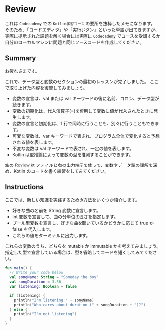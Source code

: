 # Review

これは `Codecademy` での `Kotlin学習コース` の要所を抜粋したメモになります。</br>
そのため、「コードエディタ」や「実行ボタン」といった単語が出てきますが、実際に提示された課題を解く場合には実際に `Codecademy` でコースを受講するか自分のローカルマシンに問題と同じソースコードを作成してください。

## Summary

お疲れさまです。

これで、データ型と変数のセクションの最初のレッスンが完了しました。
ここで取り上げた内容を復習してみましょう。

- 変数の宣言は、val または var キーワードの後に名前、コロン、データ型が続きます。
- 変数の初期化は、代入演算子(=)を使用して変数に値が代入されたときに発生します。
- 変数の宣言と初期化は、1 行で同時に行うことも、別々に行うこともできます。
- 可変な変数は、var キーワードで表され、プログラム全体で変化すると予想される値を表します。
- 不変な変数は val キーワードで表され、一定の値を表します。
- Kotlin は型推論によって変数の型を推測することができます。

空の Review.kt ファイルと右の出力端子を使って、変数やデータ型の理解を深め、Kotlin のコードを書く練習をしてみてください。

## Instructions

ここでは、新しい知識を実践するための方法をいくつか紹介します。

- 好きな曲の名前を String 変数に宣言します。
- Int 変数を宣言して、曲の分単位の長さを指定します。
- ブール型変数を宣言し、好きな曲を聴いているかどうかに応じて true か false を代入します。
- これらの値をターミナルに出力します。

これらの変数のうち、どちらを mutable か immutable かを考えてみましょう。
指定した型で宣言している場合は、型を省略してコードを短くしてみてください。

```kotlin
fun main() {
  // Write your code below
  val songName: String = "Someday the boy"
  val songDuration = 3.56
  var listening: Boolean = false

  if (listening) {
    println("I'm listening " + songName)
    println("Who cares about duration (" + songDuration + ")?")
  } else {
    println("I'm not listening")
  }
}
```
